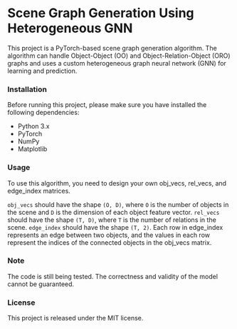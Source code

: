 # Scene Graph Generation Using Heterogeneous GNN
This project is a PyTorch-based scene graph generation algorithm. The algorithm can handle Object-Object (OO) and Object-Relation-Object (ORO) graphs and uses a custom heterogeneous graph neural network (GNN) for learning and prediction.

### Installation
Before running this project, please make sure you have installed the following dependencies:

- Python 3.x
- PyTorch
- NumPy
- Matplotlib



### Usage
To use this algorithm, you need to design your own obj_vecs, rel_vecs, and edge_index matrices.

`obj_vecs` should have the shape `(O, D)`, where `O` is the number of objects in the scene and `D` is the dimension of each object feature vector. `rel_vecs` should have the shape `(T, D)`, where `T` is the number of relations in the scene. `edge_index` should have the shape `(T, 2)`. Each row in edge_index represents an edge between two objects, and the values in each row represent the indices of the connected objects in the obj_vecs matrix.

### Note
The code is still being tested. The correctness and validity of the model cannot be guaranteed.

### License
This project is released under the MIT license.

